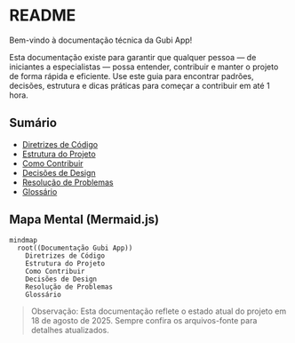 # README

Bem-vindo à documentação técnica da Gubi App!

Esta documentação existe para garantir que qualquer pessoa — de iniciantes a especialistas — possa entender, contribuir e manter o projeto de forma rápida e eficiente. Use este guia para encontrar padrões, decisões, estrutura e dicas práticas para começar a contribuir em até 1 hora.

## Sumário
- [Diretrizes de Código](CODE_GUIDELINES.md)
- [Estrutura do Projeto](PROJECT_STRUCTURE.md)
- [Como Contribuir](CONTRIBUTING.md)
- [Decisões de Design](DESIGN_DECISIONS.md)
- [Resolução de Problemas](TROUBLESHOOTING.md)
- [Glossário](GLOSSARY.md)

## Mapa Mental (Mermaid.js)
```mermaid
mindmap
  root((Documentação Gubi App))
    Diretrizes de Código
    Estrutura do Projeto
    Como Contribuir
    Decisões de Design
    Resolução de Problemas
    Glossário
```

> Observação: Esta documentação reflete o estado atual do projeto em 18 de agosto de 2025. Sempre confira os arquivos-fonte para detalhes atualizados.
